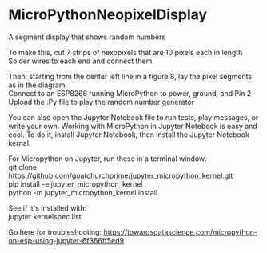 # MicroPythonNeopixelDisplay
A segment display that shows random numbers

To make this, cut 7 strips of nexopixels that are 10 pixels each in length  
Solder wires to each end and connect them  

<blockquote class="imgur-embed-pub" lang="en" data-id="a/iTQkaMw"><a href="//imgur.com/a/iTQkaMw"></a></blockquote><script async src="//s.imgur.com/min/embed.js" charset="utf-8"></script>

Then, starting from the center left line in a figure 8, lay the pixel segments as in the diagram.  
Connect to an ESP8266 running MicroPython to power, ground, and Pin 2  
Upload the .Py file to play the random number generator  

You can also open the Jupyter Notebook file to run tests, play messages, or write your own.
Working with MicroPython in Jupyter Notebook is easy and cool. To do it, install Jupyter Notebook, then install the Jupyter Notebook kernal. 

For Micropython on Jupyter, run these in a terminal window:  
git clone https://github.com/goatchurchprime/jupyter_micropython_kernel.git  
pip install -e jupyter_micropython_kernel  
python -m jupyter_micropython_kernel.install

See if it's installed with:  
jupyter kernelspec list  

Go here for troubleshooting: https://towardsdatascience.com/micropython-on-esp-using-jupyter-6f366ff5ed9


